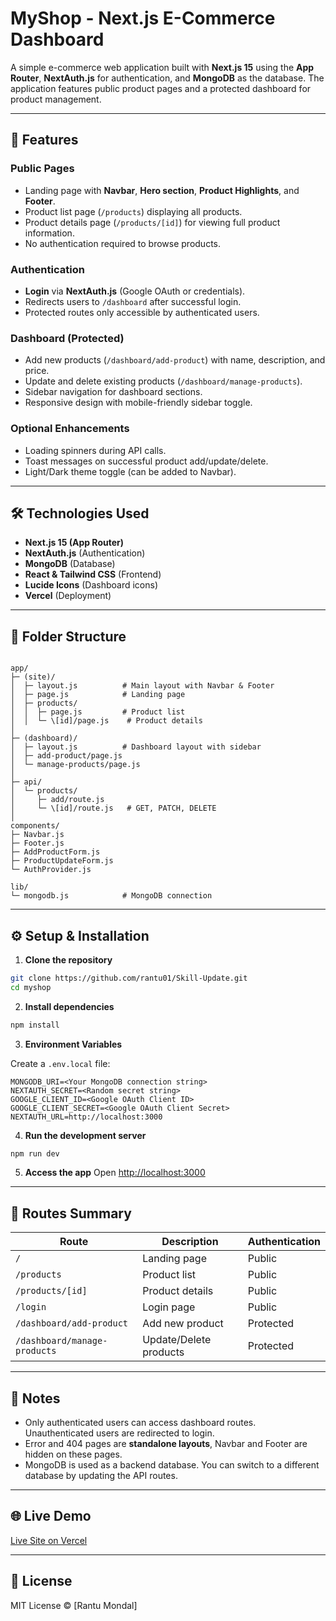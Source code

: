 
# MyShop - Next.js E-Commerce Dashboard



A simple e-commerce web application built with **Next.js 15** using the **App Router**, **NextAuth.js** for authentication, and **MongoDB** as the database. The application features public product pages and a protected dashboard for product management.

---

## 🚀 Features

### Public Pages
- Landing page with **Navbar**, **Hero section**, **Product Highlights**, and **Footer**.
- Product list page (`/products`) displaying all products.
- Product details page (`/products/[id]`) for viewing full product information.
- No authentication required to browse products.

### Authentication
- **Login** via **NextAuth.js** (Google OAuth or credentials).
- Redirects users to `/dashboard` after successful login.
- Protected routes only accessible by authenticated users.

### Dashboard (Protected)
- Add new products (`/dashboard/add-product`) with name, description, and price.
- Update and delete existing products (`/dashboard/manage-products`).
- Sidebar navigation for dashboard sections.
- Responsive design with mobile-friendly sidebar toggle.

### Optional Enhancements
- Loading spinners during API calls.
- Toast messages on successful product add/update/delete.
- Light/Dark theme toggle (can be added to Navbar).

---

## 🛠 Technologies Used
- **Next.js 15 (App Router)**
- **NextAuth.js** (Authentication)
- **MongoDB** (Database)
- **React & Tailwind CSS** (Frontend)
- **Lucide Icons** (Dashboard icons)
- **Vercel** (Deployment)

---

## 📁 Folder Structure

```

app/
├─ (site)/
│  ├─ layout.js          # Main layout with Navbar & Footer
│  ├─ page.js            # Landing page
│  ├─ products/
│  │  ├─ page.js         # Product list
│  │  └─ \[id]/page.js    # Product details
│
├─ (dashboard)/
│  ├─ layout.js          # Dashboard layout with sidebar
│  ├─ add-product/page.js
│  └─ manage-products/page.js
│
├─ api/
│  └─ products/
│     ├─ add/route.js
│     └─ \[id]/route.js   # GET, PATCH, DELETE
│
components/
├─ Navbar.js
├─ Footer.js
├─ AddProductForm.js
├─ ProductUpdateForm.js
└─ AuthProvider.js

lib/
└─ mongodb.js            # MongoDB connection

````

---

## ⚙ Setup & Installation

1. **Clone the repository**
```bash
git clone https://github.com/rantu01/Skill-Update.git
cd myshop
````

2. **Install dependencies**

```bash
npm install
```

3. **Environment Variables**

Create a `.env.local` file:

```
MONGODB_URI=<Your MongoDB connection string>
NEXTAUTH_SECRET=<Random secret string>
GOOGLE_CLIENT_ID=<Google OAuth Client ID>
GOOGLE_CLIENT_SECRET=<Google OAuth Client Secret>
NEXTAUTH_URL=http://localhost:3000
```

4. **Run the development server**

```bash
npm run dev
```

5. **Access the app**
   Open [http://localhost:3000](http://localhost:3000)

---

## 🔗 Routes Summary

| Route                        | Description            | Authentication |
| ---------------------------- | ---------------------- | -------------- |
| `/`                          | Landing page           | Public         |
| `/products`                  | Product list           | Public         |
| `/products/[id]`             | Product details        | Public         |
| `/login`                     | Login page             | Public         |
| `/dashboard/add-product`     | Add new product        | Protected      |
| `/dashboard/manage-products` | Update/Delete products | Protected      |

---

## 📌 Notes

* Only authenticated users can access dashboard routes. Unauthenticated users are redirected to login.
* Error and 404 pages are **standalone layouts**, Navbar and Footer are hidden on these pages.
* MongoDB is used as a backend database. You can switch to a different database by updating the API routes.

---

## 🌐 Live Demo

[Live Site on Vercel](https://first-next-app-q8cw.vercel.app)

---

## 📄 License

MIT License © \[Rantu Mondal]

